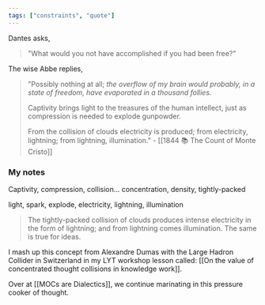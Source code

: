 ```yaml
---
tags: ["constraints", "quote"]
---
```


Dantes asks,

> "What would you not have accomplished if you had been free?”

The wise Abbe replies,

> "Possibly nothing at all; *the overflow of my brain would probably, in a state of freedom, have evaporated in a thousand follies.*
>
> Captivity brings light to the treasures of the human intellect, just as compression is needed to explode gunpowder.
>
> From the collision of clouds electricity is produced; from electricity, lightning; from lightning, illumination." - [[1844 📚 The Count of Monte Cristo]]

### My notes

Captivity, compression, collision... concentration, density, tightly-packed

light, spark, explode, electricity, lightning, illumination

> The tightly-packed collision of clouds produces intense electricity in the form of lightning; and from lightning comes illumination. The same is true for ideas.

I mash up this concept from Alexandre Dumas with the Large Hadron Collider in Switzerland in my LYT workshop lesson called: [[On the value of concentrated thought collisions in knowledge work]].

Over at [[MOCs are Dialectics]], we continue marinating in this pressure cooker of thought.
